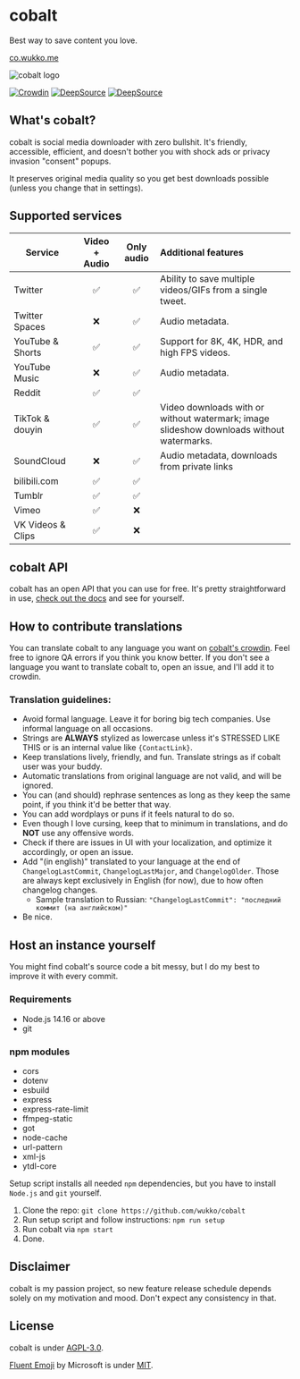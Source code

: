 # cobalt
Best way to save content you love.

[co.wukko.me](https://co.wukko.me/)

![cobalt logo](https://raw.githubusercontent.com/wukko/cobalt/current/src/front/icons/wide.png "cobalt logo")

[![Crowdin](https://badges.crowdin.net/cobalt/localized.svg)](https://crowdin.com/project/cobalt) [![DeepSource](https://deepsource.io/gh/wukko/cobalt.svg/?label=active+issues&token=MsmsJ9zUOKwcQor0yaiFot84)](https://deepsource.io/gh/wukko/cobalt/?ref=repository-badge) [![DeepSource](https://deepsource.io/gh/wukko/cobalt.svg/?label=resolved+issues&token=MsmsJ9zUOKwcQor0yaiFot84)](https://deepsource.io/gh/wukko/cobalt/?ref=repository-badge)

## What's cobalt?
cobalt is social media downloader with zero bullshit. It's friendly, accessible, efficient, and doesn't bother you with shock ads or privacy invasion "consent" popups.

It preserves original media quality so you get best downloads possible (unless you change that in settings).

## Supported services
| Service           | Video + Audio | Only audio | Additional features                                                                      |
| --------          | :---:         | :---:      | :-----                                                                                   |
| Twitter           | ✅           | ✅         | Ability to save multiple videos/GIFs from a single tweet.                                |
| Twitter Spaces    | ❌️           | ✅         | Audio metadata.                                                                          |
| YouTube & Shorts  | ✅           | ✅         | Support for 8K, 4K, HDR, and high FPS videos.                                            |
| YouTube Music     | ❌           | ✅         | Audio metadata.                                                                          |
| Reddit            | ✅           | ✅         |                                                                                          |
| TikTok & douyin   | ✅           | ✅         | Video downloads with or without watermark; image slideshow downloads without watermarks. |
| SoundCloud        | ❌           | ✅         | Audio metadata, downloads from private links                                             |
| bilibili.com      | ✅           | ✅         |                                                                                          |
| Tumblr            | ✅           | ✅         |                                                                                          |
| Vimeo             | ✅           | ❌️         |                                                                                          |
| VK Videos & Clips | ✅           | ❌️         |                                                                                          |

## cobalt API
cobalt has an open API that you can use for free. It's pretty straightforward in use, [check out the docs](https://github.com/wukko/cobalt/blob/current/docs/API.md) and see for yourself.

## How to contribute translations
You can translate cobalt to any language you want on [cobalt's crowdin](https://crowdin-co.wukko.me/). Feel free to ignore QA errors if you think you know better. If you don't see a language you want to translate cobalt to, open an issue, and I'll add it to crowdin.

### Translation guidelines:
- Avoid formal language. Leave it for boring big tech companies. Use informal language on all occasions.
- Strings are **ALWAYS** stylized as lowercase unless it's STRESSED LIKE THIS or is an internal value like `{ContactLink}`.
- Keep translations lively, friendly, and fun. Translate strings as if cobalt user was your buddy.
- Automatic translations from original language are not valid, and will be ignored.
- You can (and should) rephrase sentences as long as they keep the same point, if you think it'd be better that way.
- You can add wordplays or puns if it feels natural to do so.
- Even though I love cursing, keep that to minimum in translations, and do **NOT** use any offensive words.
- Check if there are issues in UI with your localization, and optimize it accordingly, or open an issue.
- Add "(in english)" translated to your language at the end of `ChangelogLastCommit`, `ChangelogLastMajor`, and `ChangelogOlder`. Those are always kept exclusively in English (for now), due to how often changelog changes.
    - Sample translation to Russian: `"ChangelogLastCommit": "последний коммит (на английском)"`
- Be nice.

## Host an instance yourself
You might find cobalt's source code a bit messy, but I do my best to improve it with every commit.

### Requirements
- Node.js 14.16 or above
- git

### npm modules
- cors
- dotenv
- esbuild
- express
- express-rate-limit
- ffmpeg-static
- got
- node-cache
- url-pattern
- xml-js
- ytdl-core

Setup script installs all needed `npm` dependencies, but you have to install `Node.js` and `git` yourself.

1. Clone the repo: `git clone https://github.com/wukko/cobalt`
2. Run setup script and follow instructions: `npm run setup`
3. Run cobalt via `npm start`
4. Done.

## Disclaimer
cobalt is my passion project, so new feature release schedule depends solely on my motivation and mood. Don't expect any consistency in that.

## License
cobalt is under [AGPL-3.0](https://github.com/wukko/cobalt/blob/current/LICENSE).

[Fluent Emoji](https://github.com/microsoft/fluentui-emoji) by Microsoft is under [MIT](https://github.com/microsoft/fluentui-emoji/blob/main/LICENSE).
